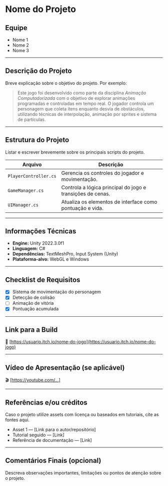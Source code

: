 # Nome do Projeto

## Equipe
- Nome 1
- Nome 2
- Nome 3

---

## Descrição do Projeto

Breve explicação sobre o objetivo do projeto. Por exemplo:

> Este jogo foi desenvolvido como parte da disciplina *Animação Computadorizada* com o objetivo de explorar animações programadas e controladas em tempo real. O jogador controla um personagem que coleta itens enquanto desvia de obstáculos, utilizando técnicas de interpolação, animação por sprites e sistema de partículas.

---

## Estrutura do Projeto

Listar e escrever brevemente sobre os principais scripts do projeto.

| Arquivo              | Descrição                                                  |
|----------------------|------------------------------------------------------------|
| `PlayerController.cs` | Gerencia os controles do jogador e movimentação.          |
| `GameManager.cs`      | Controla a lógica principal do jogo e transições de cenas.|
| `UIManager.cs`        | Atualiza os elementos de interface como pontuação e vida. |

---
## Informações Técnicas

- **Engine:** Unity 2022.3.0f1  
- **Linguagem:** C#  
- **Dependências:** TextMeshPro, Input System (Unity)  
- **Plataforma-alvo:** WebGL e Windows  

---

## Checklist de Requisitos

- [x] Sistema de movimentação do personagem  
- [x] Detecção de colisão  
- [ ] Animação de vitória  
- [x] Pontuação acumulada  

---

## Link para a Build

🔗 [https://usuario.itch.io/nome-do-jogo](https://usuario.itch.io/nome-do-jogo)

---

## Vídeo de Apresentação (se aplicável)

🎬 [https://youtube.com/...]  

---

## Referências e/ou créditos

 Caso o projeto utilize assets com licença ou baseados em tutoriais, cite as fontes aqui.

 - Asset 1 — [Link para o autor/repositório]
 - Tutorial seguido — [Link]
 - Referência de documentação — [Link]

---

## Comentários Finais (opcional)

 Descreva observações importantes, limitações ou pontos de atenção sobre o projeto.
